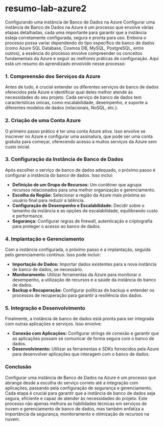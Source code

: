 # resumo-lab-azure2
 Configurando uma instância de Banco de Dados na Azure
Configurar uma instância de Banco de Dados na Azure é um processo que envolve várias etapas detalhadas, cada uma importante para garantir que a instância esteja corretamente configurada, segura e pronta para uso. Embora o processo possa variar dependendo do tipo específico de banco de dados (como Azure SQL Database, Cosmos DB, MySQL, PostgreSQL, entre outros), a essência do processo envolve compreender os conceitos fundamentais da Azure e seguir as melhores práticas de configuração. Aqui está um resumo do aprendizado envolvido nesse processo:

### **1. Compreensão dos Serviços da Azure**
Antes de tudo, é crucial entender os diferentes serviços de banco de dados oferecidos pela Azure e identificar qual deles melhor atende às necessidades do seu projeto. Cada serviço de banco de dados tem características únicas, como escalabilidade, desempenho, e suporte a diferentes modelos de dados (relacionais, NoSQL, etc.).

### **2. Criação de uma Conta Azure**
O primeiro passo prático é ter uma conta Azure ativa. Isso envolve se inscrever no Azure e configurar uma assinatura, que pode ser uma conta gratuita para começar, oferecendo acesso a muitos serviços da Azure sem custo inicial.

### **3. Configuração da Instância de Banco de Dados**
Após escolher o serviço de banco de dados adequado, o próximo passo é configurar a instância do banco de dados. Isso inclui:

- **Definição de um Grupo de Recursos:** Um contêiner que agrupa recursos relacionados para uma melhor organização e gerenciamento.
- **Escolha da Região:** Selecionar a região da Azure mais próxima ao usuário final para reduzir a latência.
- **Configuração de Desempenho e Escalabilidade:** Decidir sobre o tamanho da instância e as opções de escalabilidade, equilibrando custo e performance.
- **Segurança:** Configurar regras de firewall, autenticação e criptografia para proteger o acesso ao banco de dados.

### **4. Implantação e Gerenciamento**
Com a instância configurada, o próximo passo é a implantação, seguida pelo gerenciamento contínuo. Isso pode incluir:

- **Importação de Dados:** Importar dados existentes para a nova instância de banco de dados, se necessário.
- **Monitoramento:** Utilizar ferramentas da Azure para monitorar o desempenho, a utilização de recursos e a saúde da instância do banco de dados.
- **Backup e Recuperação:** Configurar políticas de backup e entender os processos de recuperação para garantir a resiliência dos dados.

### **5. Integração e Desenvolvimento**
Finalmente, a instância de banco de dados está pronta para ser integrada com outras aplicações e serviços. Isso envolve:

- **Conexão com Aplicações:** Configurar strings de conexão e garantir que as aplicações possam se comunicar de forma segura com o banco de dados.
- **Desenvolvimento:** Utilizar as ferramentas e SDKs fornecidos pela Azure para desenvolver aplicações que interagem com o banco de dados.

### **Conclusão**
Configurar uma instância de Banco de Dados na Azure é um processo que abrange desde a escolha do serviço correto até a integração com aplicações, passando pela configuração de segurança e gerenciamento. Cada etapa é crucial para garantir que a instância de banco de dados seja segura, eficiente e capaz de atender às necessidades do projeto. Este processo não apenas melhora as habilidades técnicas em serviços de nuvem e gerenciamento de banco de dados, mas também enfatiza a importância da segurança, monitoramento e otimização de recursos na nuvem.
